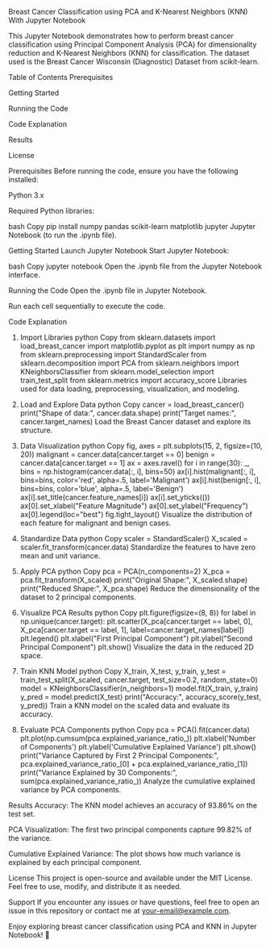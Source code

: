 Breast Cancer Classification using PCA and K-Nearest Neighbors (KNN)
With Jupyter Notebook

This Jupyter Notebook demonstrates how to perform breast cancer classification using Principal Component Analysis (PCA) for dimensionality reduction and K-Nearest Neighbors (KNN) for classification. The dataset used is the Breast Cancer Wisconsin (Diagnostic) Dataset from scikit-learn.

Table of Contents
Prerequisites

Getting Started

Running the Code

Code Explanation

Results

License

Prerequisites
Before running the code, ensure you have the following installed:

Python 3.x

Required Python libraries:

bash
Copy
pip install numpy pandas scikit-learn matplotlib jupyter
Jupyter Notebook (to run the .ipynb file).

Getting Started
Launch Jupyter Notebook
Start Jupyter Notebook:

bash
Copy
jupyter notebook
Open the .ipynb file from the Jupyter Notebook interface.

Running the Code
Open the .ipynb file in Jupyter Notebook.

Run each cell sequentially to execute the code.

Code Explanation
1. Import Libraries
python
Copy
from sklearn.datasets import load_breast_cancer
import matplotlib.pyplot as plt
import numpy as np
from sklearn.preprocessing import StandardScaler
from sklearn.decomposition import PCA
from sklearn.neighbors import KNeighborsClassifier
from sklearn.model_selection import train_test_split
from sklearn.metrics import accuracy_score
Libraries used for data loading, preprocessing, visualization, and modeling.

2. Load and Explore Data
python
Copy
cancer = load_breast_cancer()
print("Shape of data:", cancer.data.shape)
print("Target names:", cancer.target_names)
Load the Breast Cancer dataset and explore its structure.

3. Data Visualization
python
Copy
fig, axes = plt.subplots(15, 2, figsize=(10, 20))
malignant = cancer.data[cancer.target == 0]
benign = cancer.data[cancer.target == 1]
ax = axes.ravel()
for i in range(30):
    _, bins = np.histogram(cancer.data[:, i], bins=50)
    ax[i].hist(malignant[:, i], bins=bins, color='red', alpha=.5, label='Malignant')
    ax[i].hist(benign[:, i], bins=bins, color='blue', alpha=.5, label='Benign')
    ax[i].set_title(cancer.feature_names[i])
    ax[i].set_yticks(())
ax[0].set_xlabel("Feature Magnitude")
ax[0].set_ylabel("Frequency")
ax[0].legend(loc="best")
fig.tight_layout()
Visualize the distribution of each feature for malignant and benign cases.

4. Standardize Data
python
Copy
scaler = StandardScaler()
X_scaled = scaler.fit_transform(cancer.data)
Standardize the features to have zero mean and unit variance.

5. Apply PCA
python
Copy
pca = PCA(n_components=2)
X_pca = pca.fit_transform(X_scaled)
print("Original Shape:", X_scaled.shape)
print("Reduced Shape:", X_pca.shape)
Reduce the dimensionality of the dataset to 2 principal components.

6. Visualize PCA Results
python
Copy
plt.figure(figsize=(8, 8))
for label in np.unique(cancer.target):
    plt.scatter(X_pca[cancer.target == label, 0], X_pca[cancer.target == label, 1], label=cancer.target_names[label])
plt.legend()
plt.xlabel("First Principal Component")
plt.ylabel("Second Principal Component")
plt.show()
Visualize the data in the reduced 2D space.

7. Train KNN Model
python
Copy
X_train, X_test, y_train, y_test = train_test_split(X_scaled, cancer.target, test_size=0.2, random_state=0)
model = KNeighborsClassifier(n_neighbors=1)
model.fit(X_train, y_train)
y_pred = model.predict(X_test)
print("Accuracy:", accuracy_score(y_test, y_pred))
Train a KNN model on the scaled data and evaluate its accuracy.

8. Evaluate PCA Components
python
Copy
pca = PCA().fit(cancer.data)
plt.plot(np.cumsum(pca.explained_variance_ratio_))
plt.xlabel('Number of Components')
plt.ylabel('Cumulative Explained Variance')
plt.show()
print("Variance Captured by First 2 Principal Components:", pca.explained_variance_ratio_[0] + pca.explained_variance_ratio_[1])
print("Variance Explained by 30 Components:", sum(pca.explained_variance_ratio_))
Analyze the cumulative explained variance by PCA components.

Results
Accuracy: The KNN model achieves an accuracy of 93.86% on the test set.

PCA Visualization: The first two principal components capture 99.82% of the variance.

Cumulative Explained Variance: The plot shows how much variance is explained by each principal component.

License
This project is open-source and available under the MIT License. Feel free to use, modify, and distribute it as needed.

Support
If you encounter any issues or have questions, feel free to open an issue in this repository or contact me at your-email@example.com.

Enjoy exploring breast cancer classification using PCA and KNN in Jupyter Notebook! 🚀
